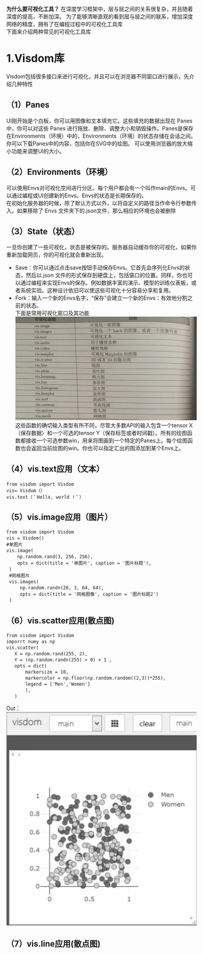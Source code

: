 **为什么要可视化工具？**
在深度学习框架中，层与层之间的关系很复杂，并且随着深度的提高，不断加深。 
为了能够清晰直观的看到层与层之间的联系，增加深度网络的精度，拥有了在编程过程中的可视化工具库  
下面来介绍两种常见的可视化工具库
# 1.Visdom库  
Visdom包括很多接口来进行可视化，并且可以在浏览器不同窗口进行展示，先介绍几种特性    
## （1）Panes  
UI刚开始是个白板，你可以用图像和文本填充它。这些填充的数据出现在 Panes 中，你可以对这些 Panes 进行拖放、删除、调整大小和销毁操作。Panes是保存在Environments（环境）中的，Environments（环境）的状态存储在会话之间。你可以下载Panes中的内容，包括你在SVG中的绘图。
可以使用浏览器的放大缩小功能来调整UI的大小。
## （2）Environments（环境）
可以使用Envs对可视化空间进行分区。每个用户都会有一个叫作main的Envs。可以通过编程或UI创建新的Envs。Envs的状态是长期保存的。  
在初始化服务器的时候，除了默认方式以外，以将自定义的路径当作命令行参数传入。如果移除了 Envs 文件夹下的.json文件，那么相应的环境也会被删除  
## （3）State（状态）
一旦你创建了一些可视化，状态是被保存的。服务器自动缓存你的可视化，如果你重新加载网页，你的可视化就会重新出现。
- Save：你可以通过点击save按钮手动保存Envs。它首先会序列化Envs的状态，然后以.json 文件的形式保存到硬盘上，包括窗口的位置。同样，你也可以通过编程来实现Envs的保存。例如数据丰富的演示、模型的训练仪表板，或者系统实验。这种设计依旧可以使这些可视化十分容易分享和复用。
- Fork：输入一个新的Envs名字，“保存”会建立一个新的Envs：有效地分割之前的状态。  
下面是常用可视化窗口及其功能  
![图片](https://github.com/1511878271/Pytorch/blob/main/5.jpg)  
这些函数的确切输入类型有所不同，尽管大多数API的输入包含一个tensor X（保存数据）和一个可选的tensor Y（保存标签或者时间戳）。所有的绘图函数都接收一个可选参数win，用来将图画到一个特定的Panes上。每个绘图函数也会返回当前绘图的win。你也可以指定汇出的图添加到某个Envs上。
## （4）vis.text应用（文本）  
```  
from visdom import Visdom
vis= Visdom（）
vis.text（＇Hello, world !＇） 
```  
## （5）vis.image应用（图片）  
```  
from visdom import Visdom  
vis = Visdom()  
#单图片
vis.image(  
    np.random.rand(3, 256, 256),  
    opts = dict(title = '单图片', caption = '图片标题'),
 )
 #网格图片  
 vis.images( 
     np.random.randn(20, 3, 64, 64),
     opts = dict(title = '网格图像', caption = '图片标题2')
 )  
 ```  
## （6）vis.scatter应用(散点图)  
 ```  
 from visdom import Visdom  
imporrt numy as np 
vis.scatter(    
    X = np.random.rand(255, 2),
    Y = (np.random.randn(255) > 0) + 1 ,
    opts = dict( 
        markersize = 10,
        markercolor = np.floor(np.random.random((2,3))*255),
        legend = ['Men','Women']
        ),
    )
``` 
 Out：  
 ![图片](https://github.com/1511878271/Pytorch/blob/main/6.jpg)  
 ## （7）vis.line应用(散点图) 

